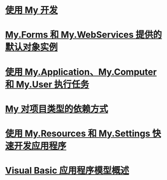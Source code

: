 # [使用 My 开发](index.md)
# [My.Forms 和 My.WebServices 提供的默认对象实例](default-object-instances-provided-by-my-forms-and-my-webservices.md)
# [使用 My.Application、My.Computer 和 My.User 执行任务](performing-tasks-with-my-application-my-computer-and-my-user.md)
# [My 对项目类型的依赖方式](how-my-depends-on-project-type.md)
# [使用 My.Resources 和 My.Settings 快速开发应用程序](rapid-application-development-with-my-resources-and-my-settings.md)
# [Visual Basic 应用程序模型概述](overview-of-the-visual-basic-application-model.md)

